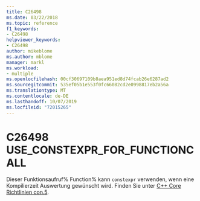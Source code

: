 ```yaml
---
title: C26498
ms.date: 03/22/2018
ms.topic: reference
f1_keywords:
- C26498
helpviewer_keywords:
- C26498
author: mikeblome
ms.author: mblome
manager: markl
ms.workload:
- multiple
ms.openlocfilehash: 00cf30697109b8aea951ed8d74fcab26e6287ad2
ms.sourcegitcommit: 535ef05b1e553f0fc66082cd2e0998817eb2a56a
ms.translationtype: MT
ms.contentlocale: de-DE
ms.lasthandoff: 10/07/2019
ms.locfileid: "72015265"
---
```

# <a name="c26498-use_constexpr_for_functioncall"></a>C26498 USE_CONSTEXPR_FOR_FUNCTIONCALL

Dieser Funktionsaufruf% Function% kann `constexpr` verwenden, wenn eine Kompilierzeit Auswertung gewünscht wird. Finden Sie unter [C++ Core Richtlinien con.5](https://github.com/isocpp/CppCoreGuidelines/blob/master/CppCoreGuidelines.md#Rconst-constexpr).
